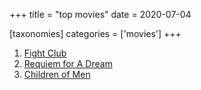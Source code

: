 +++
title = "top movies"
date = 2020-07-04

[taxonomies]
categories = ['movies']
+++

1.  [Fight Club]
2.  [Requiem for A Dream]
4.  [Children of Men]

[Fight Club]: http://tshepang.net/fight-club-1999
[Requiem for A Dream]: http://tshepang.net/requiem-for-a-dream-2000
[Children of Men]: http://tshepang.net/children-of-men-2006
